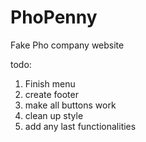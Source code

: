 # PhoPenny
Fake Pho company website

todo:
1. Finish menu
2. create footer
3. make all buttons work
4. clean up style
5. add any last functionalities